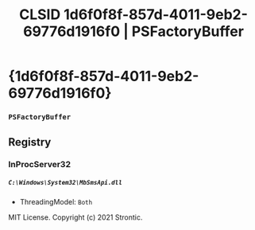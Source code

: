 ﻿---
title: "CLSID 1d6f0f8f-857d-4011-9eb2-69776d1916f0 | PSFactoryBuffer"
excerpt: What is COM-Object CLSID 1d6f0f8f-857d-4011-9eb2-69776d1916f0?
---

# {1d6f0f8f-857d-4011-9eb2-69776d1916f0}

### `PSFactoryBuffer`

## Registry


### InProcServer32

##### `C:\Windows\System32\MbSmsApi.dll`
* ThreadingModel: `Both`

MIT License. Copyright (c) 2021 Strontic.


